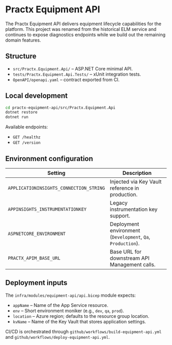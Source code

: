 # Practx Equipment API

The Practx Equipment API delivers equipment lifecycle capabilities for the platform. This project was
renamed from the historical ELM service and continues to expose diagnostics endpoints while we build out
the remaining domain features.

## Structure

- `src/Practx.Equipment.Api/` – ASP.NET Core minimal API.
- `tests/Practx.Equipment.Api.Tests/` – xUnit integration tests.
- `OpenAPI/openapi.yaml` – contract exported from CI.

## Local development

```bash
cd practx-equipment-api/src/Practx.Equipment.Api
dotnet restore
dotnet run
```

Available endpoints:

- `GET /healthz`
- `GET /version`

## Environment configuration

| Setting | Description |
| --- | --- |
| `APPLICATIONINSIGHTS_CONNECTION_STRING` | Injected via Key Vault reference in production. |
| `APPINSIGHTS_INSTRUMENTATIONKEY` | Legacy instrumentation key support. |
| `ASPNETCORE_ENVIRONMENT` | Deployment environment (`Development`, `Qa`, `Production`). |
| `PRACTX_APIM_BASE_URL` | Base URL for downstream API Management calls. |

## Deployment inputs

The `infra/modules/equipment-api/api.bicep` module expects:

- `appName` – Name of the App Service resource.
- `env` – Short environment moniker (e.g., `dev`, `qa`, `prod`).
- `location` – Azure region; defaults to the resource group location.
- `kvName` – Name of the Key Vault that stores application settings.

CI/CD is orchestrated through `github/workflows/build-equipment-api.yml` and
`github/workflows/deploy-equipment-api.yml`.
